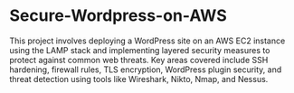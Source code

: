 # Secure-Wordpress-on-AWS
This project involves deploying a WordPress site on an AWS EC2 instance using the LAMP stack and implementing layered security measures to protect against common web threats. Key areas covered include SSH hardening, firewall rules, TLS encryption, WordPress plugin security, and threat detection using tools like Wireshark, Nikto, Nmap, and Nessus.
